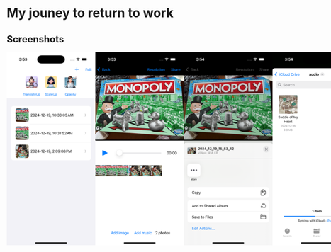 # My jouney to return to work

## Screenshots

<div style="display: flex; justify-content: space-around;">
  <img src="ScreenShots/homepage.png" alt="MainPage" width="200">
  <img src="ScreenShots/editing.png" alt="EditingWorkSpace" width="200">
  <img src="ScreenShots/share.png" alt="ShareView" width="200">
  <img src="ScreenShots/add_audio.png" alt="Add Audio" width="200">
</div>
